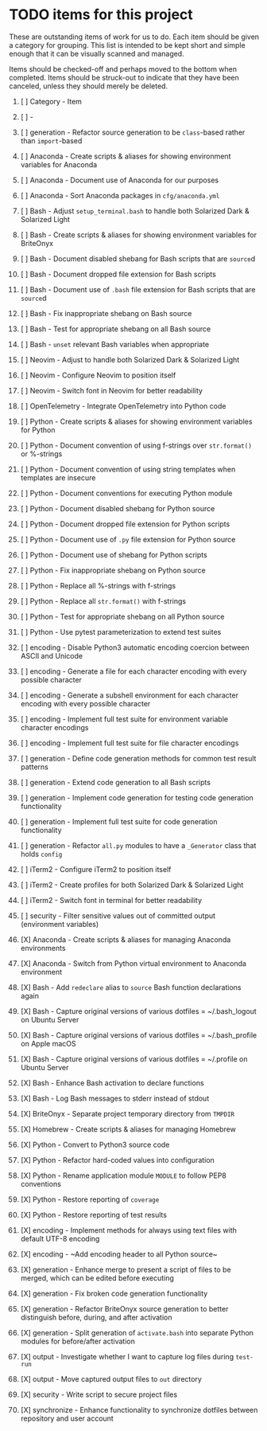 # TODO items for this project
These are outstanding items of work
for us to do.
Each item
should be given a category for grouping.
This list
is intended to be kept short and simple enough
that it can be
visually scanned and managed.

Items should be checked-off
and perhaps moved to the bottom
when completed.
Items should be struck-out
to indicate that they have been canceled,
unless they should merely be deleted.

1. [ ] Category - Item
1. [ ] - 

1. [ ] generation - Refactor source generation to be `class`-based rather than `import`-based
1. [ ] Anaconda - Create scripts & aliases for showing environment variables for Anaconda
1. [ ] Anaconda - Document use of Anaconda for our purposes
1. [ ] Anaconda - Sort Anaconda packages in `cfg/anaconda.yml`
1. [ ] Bash - Adjust `setup_terminal.bash` to handle both Solarized Dark & Solarized Light
1. [ ] Bash - Create scripts & aliases for showing environment variables for BriteOnyx
1. [ ] Bash - Document disabled shebang for Bash scripts that are `source`d
1. [ ] Bash - Document dropped file extension for Bash scripts
1. [ ] Bash - Document use of `.bash` file extension for Bash scripts that are `source`d
1. [ ] Bash - Fix inappropriate shebang on Bash source
1. [ ] Bash - Test for appropriate shebang on all Bash source
1. [ ] Bash - `unset` relevant Bash variables when appropriate
1. [ ] Neovim - Adjust to handle both Solarized Dark & Solarized Light
1. [ ] Neovim - Configure Neovim to position itself
1. [ ] Neovim - Switch font in Neovim for better readability
1. [ ] OpenTelemetry - Integrate OpenTelemetry into Python code
1. [ ] Python - Create scripts & aliases for showing environment variables for Python
1. [ ] Python - Document convention of using f-strings over `str.format()` or %-strings
1. [ ] Python - Document convention of using string templates when templates are insecure
1. [ ] Python - Document conventions for executing Python module
1. [ ] Python - Document disabled shebang for Python source
1. [ ] Python - Document dropped file extension for Python scripts
1. [ ] Python - Document use of `.py` file extension for Python source
1. [ ] Python - Document use of shebang for Python scripts
1. [ ] Python - Fix inappropriate shebang on Python source
1. [ ] Python - Replace all %-strings with f-strings
1. [ ] Python - Replace all `str.format()` with f-strings
1. [ ] Python - Test for appropriate shebang on all Python source
1. [ ] Python - Use pytest parameterization to extend test suites
1. [ ] encoding - Disable Python3 automatic encoding coercion between ASCII and Unicode
1. [ ] encoding - Generate a file for each character encoding with every possible character
1. [ ] encoding - Generate a subshell environment for each character encoding with every possible character
1. [ ] encoding - Implement full test suite for environment variable character encodings
1. [ ] encoding - Implement full test suite for file character encodings
1. [ ] generation - Define code generation methods for common test result patterns
1. [ ] generation - Extend code generation to all Bash scripts
1. [ ] generation - Implement code generation for testing code generation functionality
1. [ ] generation - Implement full test suite for code generation functionality
1. [ ] generation - Refactor `all.py` modules to have a `_Generator` class that holds `config`
1. [ ] iTerm2 - Configure iTerm2 to position itself
1. [ ] iTerm2 - Create profiles for both Solarized Dark & Solarized Light
1. [ ] iTerm2 - Switch font in terminal for better readability
1. [ ] security - Filter sensitive values out of committed output (environment variables)
1. [X] Anaconda - Create scripts & aliases for managing Anaconda environments
1. [X] Anaconda - Switch from Python virtual environment to Anaconda environment
1. [X] Bash - Add `redeclare` alias to `source` Bash function declarations again
1. [X] Bash - Capture original versions of various dotfiles = ~/.bash\_logout on Ubuntu Server
1. [X] Bash - Capture original versions of various dotfiles = ~/.bash\_profile on Apple macOS
1. [X] Bash - Capture original versions of various dotfiles = ~/.profile on Ubuntu Server
1. [X] Bash - Enhance Bash activation to declare functions
1. [X] Bash - Log Bash messages to stderr instead of stdout
1. [X] BriteOnyx - Separate project temporary directory from `TMPDIR`
1. [X] Homebrew - Create scripts & aliases for managing Homebrew
1. [X] Python - Convert to Python3 source code
1. [X] Python - Refactor hard-coded values into configuration
1. [X] Python - Rename application module `MODULE` to follow PEP8 conventions
1. [X] Python - Restore reporting of `coverage`
1. [X] Python - Restore reporting of test results
1. [X] encoding - Implement methods for always using text files with default UTF-8 encoding
1. [X] encoding - ~Add encoding header to all Python source~
1. [X] generation - Enhance merge to present a script of files to be merged, which can be edited before executing
1. [X] generation - Fix broken code generation functionality
1. [X] generation - Refactor BriteOnyx source generation to better distinguish before, during, and after activation
1. [X] generation - Split generation of `activate.bash` into separate Python modules for before/after activation
1. [X] output - Investigate whether I want to capture log files during `test-run`
1. [X] output - Move captured output files to `out` directory
1. [X] security - Write script to secure project files
1. [X] synchronize - Enhance functionality to synchronize dotfiles between repository and user account

